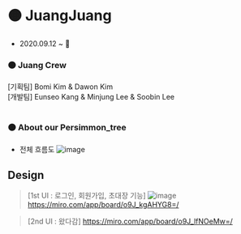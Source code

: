 # 🟠 JuangJuang
- 2020.09.12 ~ 🧡<br>

### 🟠 Juang Crew 
  [기획팀]
    Bomi Kim & Dawon Kim<br>
  [개발팀]
    Eunseo Kang & Minjung Lee & Soobin Lee<br><br>


### 🟠 About our Persimmon_tree  
  - 전체 흐름도 
  ![image](https://user-images.githubusercontent.com/62278377/99142290-f9a19c00-2696-11eb-9130-2bb7fc8e8e1d.png)

## Design
>[1st UI : 로그인, 회원가입, 초대장 기능]
![image](https://user-images.githubusercontent.com/62278377/99136278-5c7b3f00-2667-11eb-928f-7f03be28944e.png)
https://miro.com/app/board/o9J_kgAHYG8=/

>[2nd UI : 왔다감]
https://miro.com/app/board/o9J_lfNOeMw=/
